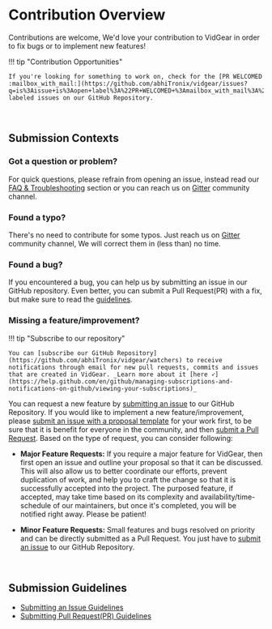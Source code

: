 <!--
===============================================
vidgear library source-code is deployed under the Apache 2.0 License:

Copyright (c) 2019-2020 Abhishek Thakur(@abhiTronix) <abhi.una12@gmail.com>

Licensed under the Apache License, Version 2.0 (the "License");
you may not use this file except in compliance with the License.
You may obtain a copy of the License at

   http://www.apache.org/licenses/LICENSE-2.0

Unless required by applicable law or agreed to in writing, software
distributed under the License is distributed on an "AS IS" BASIS,
WITHOUT WARRANTIES OR CONDITIONS OF ANY KIND, either express or implied.
See the License for the specific language governing permissions and
limitations under the License.
===============================================
-->

# Contribution Overview

Contributions are welcome, We'd love your contribution to VidGear in order to fix bugs or to implement new features!

!!! tip "Contribution Opportunities"

    If you're looking for something to work on, check for the [PR WELCOMED :mailbox_with_mail:](https://github.com/abhiTronix/vidgear/issues?q=is%3Aissue+is%3Aopen+label%3A%22PR+WELCOMED+%3Amailbox_with_mail%3A%22) labeled issues on our GitHub Repository.

&nbsp;

## Submission Contexts

### Got a question or problem?


For quick questions, please refrain from opening an issue, instead read our [FAQ & Troubleshooting](/help/get_help/#frequently-asked-questions) section or you can reach us on [Gitter](https://gitter.im/vidgear/community) community channel.


### Found a typo?

There's no need to contribute for some typos. Just reach us on [Gitter](https://gitter.im/vidgear/community) community channel, We will correct them in (less than) no time. 


### Found a bug?

If you encountered a bug, you can help us by submitting an issue in our GitHub repository. Even better, you can submit a Pull Request(PR) with a fix, but make sure to read the [guidelines](#submission-guidelines).


### Missing a feature/improvement?

!!! tip "Subscribe to our repository"

    You can [subscribe our GitHub Repository](https://github.com/abhiTronix/vidgear/watchers) to receive notifications through email for new pull requests, commits and issues that are created in VidGear. _Learn more about it [here ➶](https://help.github.com/en/github/managing-subscriptions-and-notifications-on-github/viewing-your-subscriptions)_

You can request a new feature by [submitting an issue](/contribution/issue/) to our GitHub Repository. If you would like to implement a new feature/improvement, please [submit an issue with a proposal template](/contribution/issue/proposal) for your work first, to be sure that it is benefit for everyone in the community, and then [submit a Pull Request](/contribution/PR/). Based on the type of request, you can consider following:

* **Major Feature Requests:** If you require a major feature for VidGear, then first open an issue and outline your proposal so that it can be discussed. This will also allow us to better coordinate our efforts, prevent duplication of work, and help you to craft the change so that it is successfully accepted into the project. The purposed feature, if accepted, may take time based on its complexity and availability/time-schedule of our maintainers, but once it's completed, you will be notified right away. Please be patient! 

* **Minor Feature Requests:**  Small features and bugs resolved on priority and can be directly submitted as a Pull Request. You just have to [submit an issue](/contribution/issue/) to our GitHub Repository.

&nbsp;

## Submission Guidelines

- [Submitting an Issue Guidelines](/contribution/issue/)
- [Submitting Pull Request(PR) Guidelines](/contribution/PR/)

&nbsp;